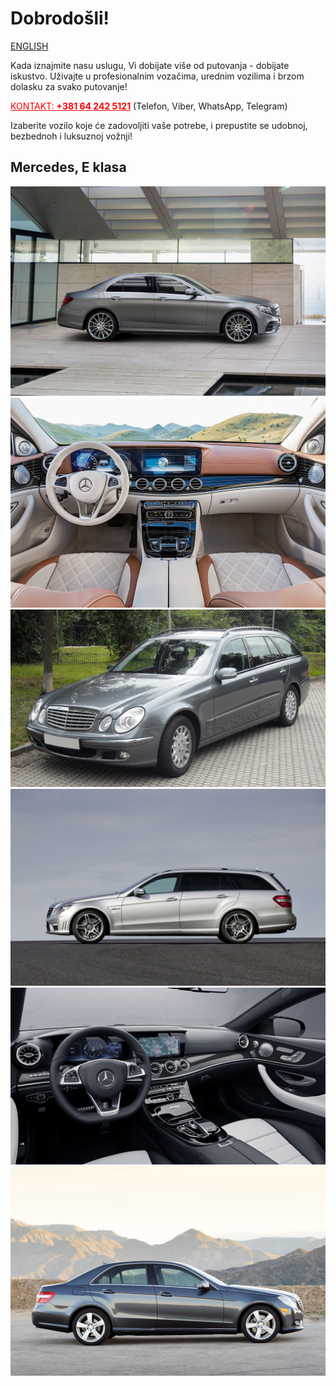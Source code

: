 # Dobrodošli!

[ENGLISH](/en)

Kada iznajmite nasu uslugu, Vi dobijate više od putovanja - dobijate iskustvo.
Uživajte u profesionalnim vozačima, urednim vozilima i brzom dolasku za svako putovanje!

<a href="tel:+381642425121" style="color:red">KONTAKT: <strong>+381 64 242 5121</strong></a> (Telefon, Viber, WhatsApp, Telegram)

Izaberite vozilo koje će zadovoljiti vaše potrebe, i prepustite se udobnoj, bezbednoh i luksuznoj vožnji!

## Mercedes, E klasa

![](images/001.jpg)
![](images/002.jpeg)
![](images/003.jpg)
![](images/004.jpg)
![](images/005.jpg)
![](images/006.jpg)